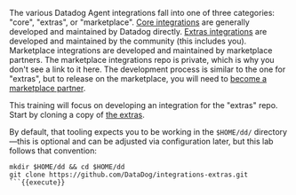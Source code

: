 The various Datadog Agent integrations fall into one of three categories: "core", "extras", or "marketplace". [Core integrations](https://github.com/DataDog/integrations-core) are generally developed and maintained by Datadog directly. [Extras integrations](https://github.com/DataDog/integrations-extras) are developed and maintained by the community (this includes you). Marketplace integrations are developed and maintained by marketplace partners. The marketplace integrations repo is private, which is why you don't see a link to it here. The development process is similar to the one for "extras", but to release on the marketplace, you will need to [become a marketplace partner](https://docs.datadoghq.com/developers/marketplace/).

This training will focus on developing an integration for the "extras" repo. Start by cloning a copy of [the extras](https://github.com/DataDog/integrations-extras).

By default, that tooling expects you to be working in the `$HOME/dd/` directory—this is optional and can be adjusted via configuration later, but this lab follows that convention:
```
mkdir $HOME/dd && cd $HOME/dd
git clone https://github.com/DataDog/integrations-extras.git
```{{execute}}

